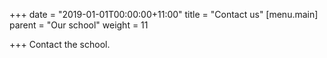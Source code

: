 +++
date = "2019-01-01T00:00:00+11:00"
title = "Contact us"
[menu.main]
parent = "Our school"
weight = 11

+++
Contact the school.